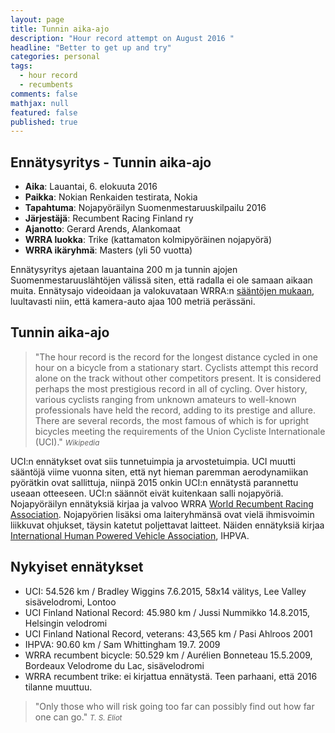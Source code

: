 ```yaml
---
layout: page
title: Tunnin aika-ajo
description: "Hour record attempt on August 2016 "
headline: "Better to get up and try"
categories: personal
tags: 
  - hour record
  - recumbents
comments: false
mathjax: null
featured: false
published: true
---
```


## Ennätysyritys - Tunnin aika-ajo

* **Aika**: Lauantai, 6. elokuuta 2016
* **Paikka**: Nokian Renkaiden testirata, Nokia
* **Tapahtuma**: Nojapyöräilyn Suomenmestaruuskilpailu 2016 
* **Järjestäjä**: Recumbent Racing Finland ry
* **Ajanotto**: Gerard Arends, Alankomaat
* **WRRA luokka**: Trike (kattamaton kolmipyöräinen nojapyörä)
* **WRRA ikäryhmä**: Masters (yli 50 vuotta)

Ennätysyritys ajetaan lauantaina 200 m ja tunnin ajojen Suomenmestaruuslähtöjen välissä siten, että
radalla ei ole samaan aikaan muita. Ennätysajo videoidaan ja valokuvataan WRRA:n [sääntöjen mukaan](http://www.recumbents.com/wrra/rules.htm), 
luultavasti niin, että kamera-auto ajaa 100 metriä perässäni.

## Tunnin aika-ajo

>&quot;The hour record is the record for the longest distance cycled in one hour on a bicycle from a 
stationary start. Cyclists attempt this record alone on the track without other competitors present. 
It is considered perhaps the most prestigious record in all of cycling. Over history, various 
cyclists ranging from unknown amateurs to well-known professionals have held the record, adding 
to its prestige and allure.
There are several records, the most famous of  which is for upright bicycles meeting the requirements of 
the Union Cycliste Internationale (UCI).&quot;
<cite><small>Wikipedia</small></cite>

UCI:n ennätykset ovat siis tunnetuimpia ja arvostetuimpia. UCI muutti sääntöjä viime vuonna siten, että
nyt hieman paremman aerodynamiikan pyörätkin ovat sallittuja, niinpä 2015 onkin UCI:n ennätystä parannettu
useaan otteeseen. UCI:n säännöt eivät kuitenkaan salli nojapyöriä. Nojapyöräilyn ennätyksiä kirjaa ja valvoo
WRRA [World Recumbent Racing Association](http://www.recumbents.com/wrra/default.htm). Nojapyörien lisäksi oma
laiteryhmänsä ovat vielä ihmisvoimin liikkuvat ohjukset, täysin katetut poljettavat laitteet. Näiden ennätyksiä
kirjaa [International Human Powered Vehicle Association](http://ihpva.org), IHPVA.

## Nykyiset ennätykset
* UCI: 54.526 km / Bradley Wiggins 7.6.2015, 58x14 välitys, Lee Valley sisävelodromi, Lontoo
* UCI Finland National Record: 45.980 km / Jussi Nummikko 14.8.2015, Helsingin velodromi
* UCI Finland National Record, veterans: 43,565 km / Pasi Ahlroos 2001
* IHPVA: 90.60 km / Sam Whittingham 19.7. 2009
* WRRA recumbent bicycle: 50.529 km / Aurélien Bonneteau 15.5.2009, Bordeaux Velodrome du Lac, sisävelodromi
* WRRA recumbent trike: ei kirjattua ennätystä. Teen parhaani, että 2016 tilanne muuttuu.


>&quot;Only those who will risk going too far can possibly find out how far one can go.&quot;
<cite><small>T. S. Eliot</small></cite>



 
